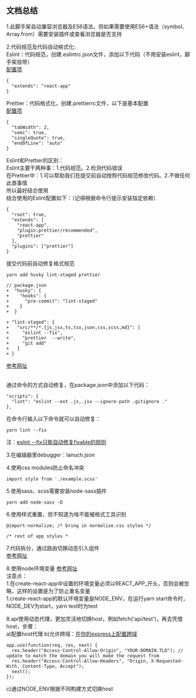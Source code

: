 ## 文档总结
1.此脚手架自动兼容浏览器及ES6语法，但如果需要使用ES6+语法（symbol、Array.from）需要安装插件或查看浏览器是否支持<br>

2.代码规范及代码自动格式化:<br>
Eslint：代码规范，创建.eslintrc.json文件，添加以下代码（不用安装eslint，脚手架自带）<br>
[配置项](https://cn.eslint.org/docs/user-guide/configuring)
```
{
  "extends": "react-app"
}
```

Prettier：代码格式化，创建.prettierrc文件，以下是基本配置<br>
[配置项](https://prettier.io/docs/en/options.html)
```
{
  "tabWidth": 2,
  "semi": true,
  "singleQuote": true,
  "endOfLine": "auto"
}
```

Eslint和Prettier的区别：<br>
Eslint主要干两种事：1.代码规范。2.检测代码错误<br>
在Prettier中：1.可以帮助我们在提交前自动按照代码规范修改代码。2.不做任何此类事情<br>
所以最好结合使用<br>
结合使用的Eslint配置如下：（记得根据命令行提示安装指定依赖）<br>
```
{
  "root": true,
  "extends": [
    "react-app",
    "plugin:prettier/recommended",
    "prettier"
  ],
  "plugins": ["prettier"]
}
```

提交代码前自动修复格式规范<br>
```
yarn add husky lint-staged prettier
```

```
// package.json
+  "husky": {
+    "hooks": {
+      "pre-commit": "lint-staged"
+    }
+  }

+ "lint-staged": {
+   "src/**/*.{js,jsx,ts,tsx,json,css,scss,md}": [
+     "eslint --fix",
+     "prettier  --write",
+     "git add"
+   ]
+ }
```
[参考网址](https://facebook.github.io/create-react-app/docs/setting-up-your-editor)<br><br>

通过命令的方式自动修复，在package.json中添加以下代码：
```
"scripts": {
  "lint": "eslint --ext .js,.jsx --ignore-path .gitignore ."
},
```
在命令行输入以下命令就可以自动修复：<br>
```
yarn lint --fix
```
注：[eslint --fix只能自动修复fixable的规则](https://cn.eslint.org/docs/rules/)

3.在编辑器里debugger：lanuch.json<br>

4.使用css modules防止命名冲突
```
import style from './example.scss'
```

5.使用sass、scss需要安装node-sass插件
```
yarn add node-sass -D
```

6.使用样式重置，但不知道为啥不能被格式工具识别
```
@import-normalize; /* bring in normalize.css styles */

/* rest of app styles *
```

7.代码拆分，通过路由切换动态引入组件<br>
[参考网址](https://serverless-stack.com/chapters/code-splitting-in-create-react-app.html)<br>

8.使用node环境变量
[参考网址](https://facebook.github.io/create-react-app/docs/adding-custom-environment-variables)<br>
注意点：<br>
1.在create-react-app中设置的环境变量必须以REACT_APP_开头，否则会被忽略，这样的设置是为了防止重名变量<br>
1.create-react-app的默认环境变量是NODE_ENV，在运行yarn start命令时，NODE_DEV为start，yarn test时为test<br>

8.api使用动态代理，更加灵活地切换host，例如fetch('api/test')，再去凭借host，步骤：<br>
a)配置host代理
b)允许跨域：[在你的express上配置跨域](https://enable-cors.org/server_expressjs.html)
```
app.use(function(req, res, next) {
  res.header("Access-Control-Allow-Origin", "YOUR-DOMAIN.TLD"); // update to match the domain you will make the request from
  res.header("Access-Control-Allow-Headers", "Origin, X-Requested-With, Content-Type, Accept");
  next();
});
```
c)通过NODE_ENV根据不同构建方式切换host